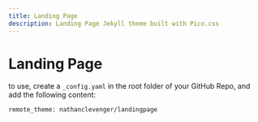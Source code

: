 ```yaml
---
title: Landing Page
description: Landing Page Jekyll theme built with Pico.css
---
```


# Landing Page

to use, create a `_config.yaml` in the root folder of your GitHub Repo, and add the following content:
```
remote_theme: nathanclevenger/landingpage
```
